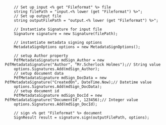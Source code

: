 
        // Set up input <% get "Fileformat" %> file
        string filePath = "input.<% lower (get "Fileformat") %>";
        // Set up output file
        string outputFilePath = "output.<% lower (get "Fileformat") %>";

        // Instantiate Signature for input file
        Signature signature = new Signature(filePath);

        // instantiate metadata signing options
        MetadataSignOptions options = new MetadataSignOptions();

        // setup Author property
        PdfMetadataSignature mdSign_Author = new PdfMetadataSignature("Author", "Mr.Scherlock Holmes");// String value
        options.Signatures.Add(mdSign_Author);
        // setup document data
        PdfMetadataSignature mdSign_DocData = new PdfMetadataSignature("CreatedOn", DateTime.Now);// Datetime value
        options.Signatures.Add(mdSign_DocData);
        // setup document id
        PdfMetadataSignature mdSign_DocId = new PdfMetadataSignature("DocumentId", 123456);// Integer value
        options.Signatures.Add(mdSign_DocId);

        // sign <% get "Fileformat" %> document
        SignResult result = signature.sign(outputFilePath, options);

